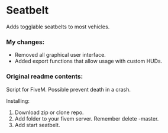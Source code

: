 # Seatbelt

Adds togglable seatbelts to most vehicles.

### My changes:

- Removed all graphical user interface.
- Added export functions that allow usage with custom HUDs.

### Original readme contents:

Script for FiveM. Possible prevent death in a crash.

Installing:

1. Download zip or clone repo.
2. Add folder to your fivem server. Remember delete -master.
3. Add start seatbelt.
